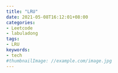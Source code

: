 ```yaml
---
title: "LRU"
date: 2021-05-08T16:12:01+08:00
categories:
- Leetcode
- labuladong
tags:
- LRU
keywords:
- tech
#thumbnailImage: //example.com/image.jpg
---
```


<!--more-->
